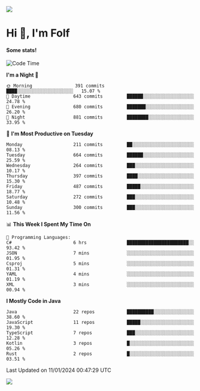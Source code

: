 <img src="https://komarev.com/ghpvc/?username=itsfolf"/>
<h1>Hi 👋, I'm Folf</h1>


#### Some stats!
<!--START_SECTION:waka-->
![Code Time](http://img.shields.io/badge/Code%20Time-2%2C089%20hrs%205%20mins-blue)

**I'm a Night 🦉** 

```text
🌞 Morning                391 commits         ████░░░░░░░░░░░░░░░░░░░░░   15.07 % 
🌆 Daytime                643 commits         ██████░░░░░░░░░░░░░░░░░░░   24.78 % 
🌃 Evening                680 commits         ███████░░░░░░░░░░░░░░░░░░   26.20 % 
🌙 Night                  881 commits         ████████░░░░░░░░░░░░░░░░░   33.95 % 
```
📅 **I'm Most Productive on Tuesday** 

```text
Monday                   211 commits         ██░░░░░░░░░░░░░░░░░░░░░░░   08.13 % 
Tuesday                  664 commits         ██████░░░░░░░░░░░░░░░░░░░   25.59 % 
Wednesday                264 commits         ███░░░░░░░░░░░░░░░░░░░░░░   10.17 % 
Thursday                 397 commits         ████░░░░░░░░░░░░░░░░░░░░░   15.30 % 
Friday                   487 commits         █████░░░░░░░░░░░░░░░░░░░░   18.77 % 
Saturday                 272 commits         ███░░░░░░░░░░░░░░░░░░░░░░   10.48 % 
Sunday                   300 commits         ███░░░░░░░░░░░░░░░░░░░░░░   11.56 % 
```


📊 **This Week I Spent My Time On** 

```text
💬 Programming Languages: 
C#                       6 hrs               ███████████████████████░░   93.42 % 
JSON                     7 mins              ░░░░░░░░░░░░░░░░░░░░░░░░░   01.95 % 
Csproj                   5 mins              ░░░░░░░░░░░░░░░░░░░░░░░░░   01.31 % 
YAML                     4 mins              ░░░░░░░░░░░░░░░░░░░░░░░░░   01.19 % 
XML                      3 mins              ░░░░░░░░░░░░░░░░░░░░░░░░░   00.94 % 
```

**I Mostly Code in Java** 

```text
Java                     22 repos            ██████████░░░░░░░░░░░░░░░   38.60 % 
JavaScript               11 repos            █████░░░░░░░░░░░░░░░░░░░░   19.30 % 
TypeScript               7 repos             ███░░░░░░░░░░░░░░░░░░░░░░   12.28 % 
Kotlin                   3 repos             █░░░░░░░░░░░░░░░░░░░░░░░░   05.26 % 
Rust                     2 repos             █░░░░░░░░░░░░░░░░░░░░░░░░   03.51 % 
```




 Last Updated on 11/01/2024 00:47:29 UTC
<!--END_SECTION:waka-->
<a src="https://discord.com/users/1090088995976925305"><img src="https://lanyard-profile-readme.vercel.app/api/1090088995976925305"/></a></td> 
